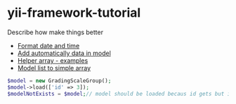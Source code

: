 # yii-framework-tutorial
Describe how make things better

* [Format date and time](/docs/dateFormat.md)
* [Add automatically data in model](/docs/modelFilledCustomData.md)
* [Helper array - examples](/docs/helperExamples.md)
* [Model list to simple array](/docs/modelListToArray.md)

```php
$model = new GradingScaleGroup();
$model->load(['id' => 3]);
$modelNotExists = $model;// model should be loaded becaus id gets but it doesn't exists

```
